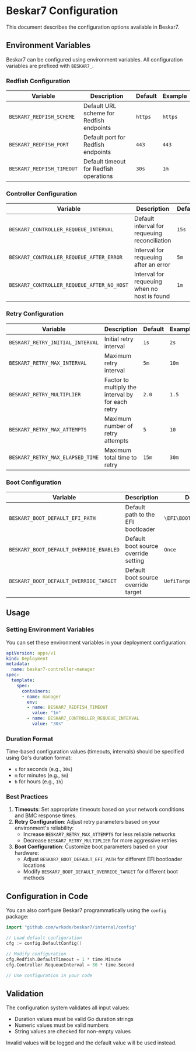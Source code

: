 # Beskar7 Configuration

This document describes the configuration options available in Beskar7.

## Environment Variables

Beskar7 can be configured using environment variables. All configuration variables are prefixed with `BESKAR7_`.

### Redfish Configuration

| Variable | Description | Default | Example |
|----------|-------------|---------|---------|
| `BESKAR7_REDFISH_SCHEME` | Default URL scheme for Redfish endpoints | `https` | `https` |
| `BESKAR7_REDFISH_PORT` | Default port for Redfish endpoints | `443` | `443` |
| `BESKAR7_REDFISH_TIMEOUT` | Default timeout for Redfish operations | `30s` | `1m` |

### Controller Configuration

| Variable | Description | Default | Example |
|----------|-------------|---------|---------|
| `BESKAR7_CONTROLLER_REQUEUE_INTERVAL` | Default interval for requeuing reconciliation | `15s` | `30s` |
| `BESKAR7_CONTROLLER_REQUEUE_AFTER_ERROR` | Interval for requeuing after an error | `5m` | `10m` |
| `BESKAR7_CONTROLLER_REQUEUE_AFTER_NO_HOST` | Interval for requeuing when no host is found | `1m` | `2m` |

### Retry Configuration

| Variable | Description | Default | Example |
|----------|-------------|---------|---------|
| `BESKAR7_RETRY_INITIAL_INTERVAL` | Initial retry interval | `1s` | `2s` |
| `BESKAR7_RETRY_MAX_INTERVAL` | Maximum retry interval | `5m` | `10m` |
| `BESKAR7_RETRY_MULTIPLIER` | Factor to multiply the interval by for each retry | `2.0` | `1.5` |
| `BESKAR7_RETRY_MAX_ATTEMPTS` | Maximum number of retry attempts | `5` | `10` |
| `BESKAR7_RETRY_MAX_ELAPSED_TIME` | Maximum total time to retry | `15m` | `30m` |

### Boot Configuration

| Variable | Description | Default | Example |
|----------|-------------|---------|---------|
| `BESKAR7_BOOT_DEFAULT_EFI_PATH` | Default path to the EFI bootloader | `\EFI\BOOT\BOOTX64.EFI` | `/EFI/BOOT/BOOTX64.EFI` |
| `BESKAR7_BOOT_DEFAULT_OVERRIDE_ENABLED` | Default boot source override setting | `Once` | `Continuous` |
| `BESKAR7_BOOT_DEFAULT_OVERRIDE_TARGET` | Default boot source override target | `UefiTarget` | `Pxe` |

## Usage

### Setting Environment Variables

You can set these environment variables in your deployment configuration:

```yaml
apiVersion: apps/v1
kind: Deployment
metadata:
  name: beskar7-controller-manager
spec:
  template:
    spec:
      containers:
      - name: manager
        env:
        - name: BESKAR7_REDFISH_TIMEOUT
          value: "1m"
        - name: BESKAR7_CONTROLLER_REQUEUE_INTERVAL
          value: "30s"
```

### Duration Format

Time-based configuration values (timeouts, intervals) should be specified using Go's duration format:
- `s` for seconds (e.g., `30s`)
- `m` for minutes (e.g., `5m`)
- `h` for hours (e.g., `1h`)

### Best Practices

1. **Timeouts**: Set appropriate timeouts based on your network conditions and BMC response times.
2. **Retry Configuration**: Adjust retry parameters based on your environment's reliability:
   - Increase `BESKAR7_RETRY_MAX_ATTEMPTS` for less reliable networks
   - Decrease `BESKAR7_RETRY_MULTIPLIER` for more aggressive retries
3. **Boot Configuration**: Customize boot parameters based on your hardware:
   - Adjust `BESKAR7_BOOT_DEFAULT_EFI_PATH` for different EFI bootloader locations
   - Modify `BESKAR7_BOOT_DEFAULT_OVERRIDE_TARGET` for different boot methods

## Configuration in Code

You can also configure Beskar7 programmatically using the `config` package:

```go
import "github.com/wrkode/beskar7/internal/config"

// Load default configuration
cfg := config.DefaultConfig()

// Modify configuration
cfg.Redfish.DefaultTimeout = 1 * time.Minute
cfg.Controller.RequeueInterval = 30 * time.Second

// Use configuration in your code
```

## Validation

The configuration system validates all input values:
- Duration values must be valid Go duration strings
- Numeric values must be valid numbers
- String values are checked for non-empty values

Invalid values will be logged and the default value will be used instead. 